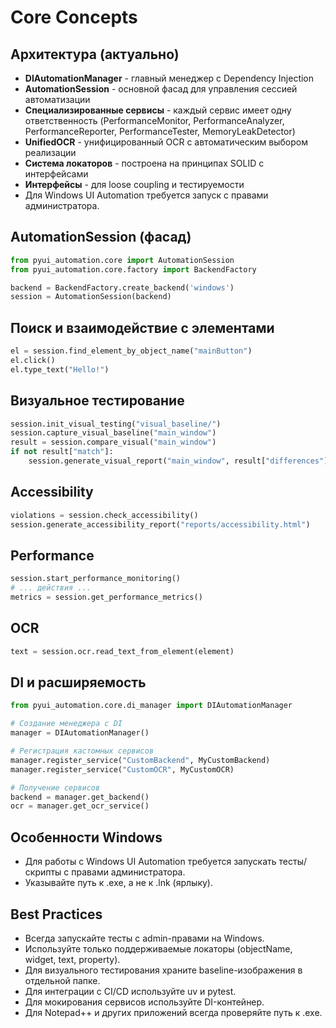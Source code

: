 # Core Concepts

## Архитектура (актуально)
- **DIAutomationManager** - главный менеджер с Dependency Injection
- **AutomationSession** - основной фасад для управления сессией автоматизации
- **Специализированные сервисы** - каждый сервис имеет одну ответственность (PerformanceMonitor, PerformanceAnalyzer, PerformanceReporter, PerformanceTester, MemoryLeakDetector)
- **UnifiedOCR** - унифицированный OCR с автоматическим выбором реализации
- **Система локаторов** - построена на принципах SOLID с интерфейсами
- **Интерфейсы** - для loose coupling и тестируемости
- Для Windows UI Automation требуется запуск с правами администратора.

## AutomationSession (фасад)
```python
from pyui_automation.core import AutomationSession
from pyui_automation.core.factory import BackendFactory

backend = BackendFactory.create_backend('windows')
session = AutomationSession(backend)
```

## Поиск и взаимодействие с элементами
```python
el = session.find_element_by_object_name("mainButton")
el.click()
el.type_text("Hello!")
```

## Визуальное тестирование
```python
session.init_visual_testing("visual_baseline/")
session.capture_visual_baseline("main_window")
result = session.compare_visual("main_window")
if not result["match"]:
    session.generate_visual_report("main_window", result["differences"], "reports/")
```

## Accessibility
```python
violations = session.check_accessibility()
session.generate_accessibility_report("reports/accessibility.html")
```

## Performance
```python
session.start_performance_monitoring()
# ... действия ...
metrics = session.get_performance_metrics()
```

## OCR
```python
text = session.ocr.read_text_from_element(element)
```

## DI и расширяемость
```python
from pyui_automation.core.di_manager import DIAutomationManager

# Создание менеджера с DI
manager = DIAutomationManager()

# Регистрация кастомных сервисов
manager.register_service("CustomBackend", MyCustomBackend)
manager.register_service("CustomOCR", MyCustomOCR)

# Получение сервисов
backend = manager.get_backend()
ocr = manager.get_ocr_service()
```

## Особенности Windows
- Для работы с Windows UI Automation требуется запускать тесты/скрипты с правами администратора.
- Указывайте путь к .exe, а не к .lnk (ярлыку).

## Best Practices
- Всегда запускайте тесты с admin-правами на Windows.
- Используйте только поддерживаемые локаторы (objectName, widget, text, property).
- Для визуального тестирования храните baseline-изображения в отдельной папке.
- Для интеграции с CI/CD используйте uv и pytest.
- Для мокирования сервисов используйте DI-контейнер.
- Для Notepad++ и других приложений всегда проверяйте путь к .exe.
